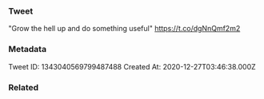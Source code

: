 ### Tweet
"Grow the hell up and do something useful" https://t.co/dgNnQmf2m2

### Metadata
Tweet ID: 1343040569799487488
Created At: 2020-12-27T03:46:38.000Z

### Related


